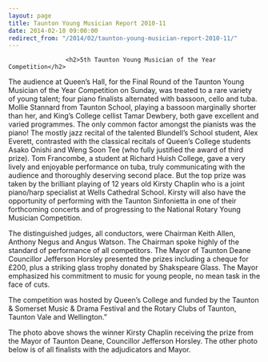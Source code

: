 ```yaml
---
layout: page
title: Taunton Young Musician Report 2010-11
date: 2014-02-10 09:00:00
redirect_from: "/2014/02/taunton-young-musician-report-2010-11/"
---
```

<section>

                    
                    <h2>5th Taunton Young Musician of the Year Competition</h2>
<p>The audience at Queen’s Hall, for the Final Round of the Taunton Young Musician of the Year Competition on Sunday, was treated to a rare variety of young talent; four piano finalists alternated with bassoon, cello and tuba. Mollie Stannard from Taunton School, playing a bassoon marginally shorter than her, and King’s College cellist Tamar Dewbery, both gave excellent and varied programmes. The only common factor amongst the pianists was the piano! The mostly jazz recital of the talented Blundell’s School student, Alex Everett, contrasted with the classical recitals of Queen’s College students Asako Onishi and Weng Soon Tee (who fully justified the award of third prize). Tom Francombe, a student at Richard Huish College, gave a very lively and enjoyable performance on tuba, truly communicating with the audience and thoroughly deserving second place. But the top prize was taken by the brilliant playing of 12 years old Kirsty Chaplin who is a joint piano/harp specialist at Wells Cathedral School. Kirsty will also have the opportunity of performing with the Taunton Sinfonietta in one of their forthcoming concerts and of progressing to the National Rotary Young Musician Competition.</p>
<p>The distinguished judges, all conductors, were Chairman Keith Allen, Anthony Negus and Angus Watson. The Chairman spoke highly of the standard of performance of all competitors. The Mayor of Taunton Deane Councillor Jefferson Horsley presented the prizes including a cheque for £200, plus a striking glass trophy donated by Shakspeare Glass. The Mayor emphasized his commitment to music for young people, no mean task in the face of cuts.</p>
<p>The competition was hosted by Queen’s College and funded by the Taunton &#038; Somerset Music &#038; Drama Festival and the Rotary Clubs of Taunton, Taunton Vale and Wellington.”</p>
<p>The photo above shows the winner Kirsty Chaplin receiving the prize from the Mayor of Taunton Deane, Councillor Jefferson Horsley. The other photo below is of all finalists with the adjudicators and Mayor. </p>

                
</section>
